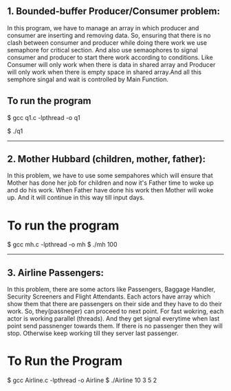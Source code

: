 

## 1. Bounded-buffer Producer/Consumer problem:
In this program, we have to manage an array in which producer and consumer are inserting and removing data. So, ensuring that there is no clash between consumer and producer while doing there work we use semaphore for critical section. And also use semaophores to signal consumer and producer to start there work according to conditions. Like Consumer will only work when there is data in shared array and Producer will only work when there is empty space in shared array.And all this semphore singal and wait is controlled by Main Function. 

## To run the program 

$ gcc q1.c -lpthread -o q1

$ ./q1
											
---------------------------------------------------------------
## 2. Mother Hubbard (children, mother, father):
In this problem, we have to use some sempahores which will ensure that Mother has done her job for children and now it's Father time to woke up and do his work. When Father have done his work then Mother will woke up. And it will continue in this way till input days.
	

# To run the program 

$ gcc mh.c -lpthread -o mh
$ ./mh 100 

--------------------------------------------------------------										

## 3. Airline Passengers:
In this problem, there are some actors like Passengers, Baggage Handler, Security Screeners and Flight Attendants. Each actors have array which show them that there are passengers on their side and they have to do their work. So, they(passneger) can proceed to next point. For fast wokring, each actor is working parallel (threads). And they get signal everytime when last point send passnenger towards them. If there is no passenger then they will stop. Otherwise keep working till they server last passenger. 

# To Run the Program 

$ gcc Airline.c -lpthread -o Airline
$ ./Airline 10 3 5 2 
